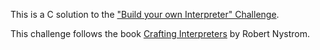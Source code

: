 
This is a C solution to the
["Build your own Interpreter" Challenge](https://app.codecrafters.io/courses/interpreter/overview).

This challenge follows the book
[Crafting Interpreters](https://craftinginterpreters.com/) by Robert Nystrom.